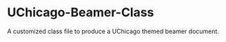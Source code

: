UChicago-Beamer-Class
=====================

A customized class file to produce a UChicago themed beamer document.
